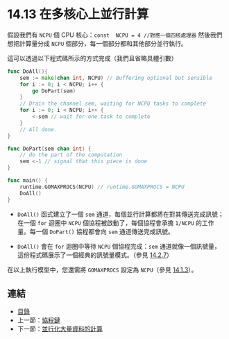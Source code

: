 # 14.13 在多核心上並行計算

假設我們有 `NCPU` 個 CPU 核心：`const  NCPU = 4 //對應一個四核處理器` 然後我們想把計算量分成 `NCPU` 個部分，每一個部分都和其他部分並行執行。

這可以透過以下程式碼所示的方式完成（我們且省略具體引數）

```go
func DoAll(){
    sem := make(chan int, NCPU) // Buffering optional but sensible
    for i := 0; i < NCPU; i++ {
        go DoPart(sem)
    }
    // Drain the channel sem, waiting for NCPU tasks to complete
    for i := 0; i < NCPU; i++ {
        <-sem // wait for one task to complete
    }
    // All done.
}

func DoPart(sem chan int) {
    // do the part of the computation
    sem <-1 // signal that this piece is done
}

func main() {
    runtime.GOMAXPROCS(NCPU) // runtime.GOMAXPROCS = NCPU
    DoAll()
}
```

- `DoAll()` 函式建立了一個 `sem` 通道，每個並行計算都將在對其傳送完成訊號；在一個 `for` 迴圈中 `NCPU` 個協程被啟動了，每個協程會承擔 `1/NCPU` 的工作量。每一個 `DoPart()` 協程都會向 `sem` 通道傳送完成訊號。

- `DoAll()` 會在 `for` 迴圈中等待 `NCPU` 個協程完成：`sem` 通道就像一個訊號量，這份程式碼展示了一個經典的訊號量模式。（參見 [14.2.7](14.2.md#1427-%E4%BF%A1%E5%8F%B7%E9%87%8F%E6%A8%A1%E5%BC%8F)）

在以上執行模型中，您還需將 `GOMAXPROCS` 設定為 `NCPU`（參見 [14.1.3](14.1.md#1413-%E4%BD%BF%E7%94%A8-gomaxprocs)）。


## 連結

- [目錄](directory.md)
- 上一節：[協程鏈](14.12.md)
- 下一節：[並行化大量資料的計算](14.14.md)
